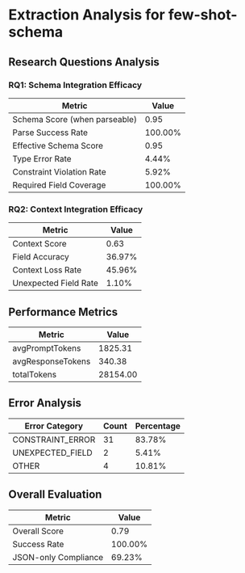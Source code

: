 # Extraction Analysis for few-shot-schema

## Research Questions Analysis

### RQ1: Schema Integration Efficacy

| Metric | Value |
|--------|-------|
| Schema Score (when parseable) | 0.95 |
| Parse Success Rate | 100.00% |
| Effective Schema Score | 0.95 |
| Type Error Rate | 4.44% |
| Constraint Violation Rate | 5.92% |
| Required Field Coverage | 100.00% |

### RQ2: Context Integration Efficacy

| Metric | Value |
|--------|-------|
| Context Score | 0.63 |
| Field Accuracy | 36.97% |
| Context Loss Rate | 45.96% |
| Unexpected Field Rate | 1.10% |

## Performance Metrics

| Metric | Value |
|--------|-------|
| avgPromptTokens | 1825.31 |
| avgResponseTokens | 340.38 |
| totalTokens | 28154.00 |

## Error Analysis

| Error Category | Count | Percentage |
|---------------|-------|------------|
| CONSTRAINT_ERROR | 31 | 83.78% |
| UNEXPECTED_FIELD | 2 | 5.41% |
| OTHER | 4 | 10.81% |

## Overall Evaluation

| Metric | Value |
|--------|-------|
| Overall Score | 0.79 |
| Success Rate | 100.00% |
| JSON-only Compliance | 69.23% |
